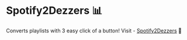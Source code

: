 # Spotify2Dezzers :bar_chart:

Converts playlists with 3 easy click of a button!
Visit - [Spotify2Dezzers](https://spotify2deezers.herokuapp.com/) :rocket:
